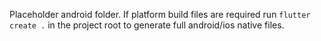 Placeholder android folder. If platform build files are required run `flutter create .` in the project root to generate full android/ios native files.
